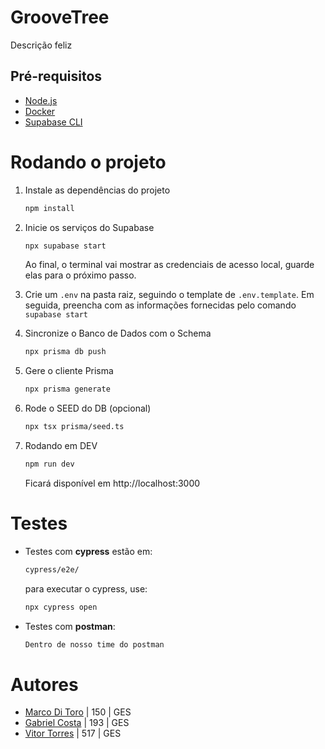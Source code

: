 # GrooveTree

Descrição feliz



## Pré-requisitos

- [Node.js](https://nodejs.org/)
- [Docker](https://www.docker.com/)
- [Supabase CLI](https://supabase.com/docs/guides/local-development)



# Rodando o projeto

1.  Instale as dependências do projeto

    ```bash
    npm install
    ```

2. Inicie os serviços do Supabase

    ```bash
    npx supabase start
    ```
    Ao final, o terminal vai mostrar as credenciais de acesso local, guarde elas para o próximo passo.

3. Crie um ``.env`` na pasta raiz, seguindo o template de ``.env.template``. Em seguida, preencha com as informações fornecidas pelo comando ``supabase start``

4. Sincronize o Banco de Dados com o Schema
    ```bash
    npx prisma db push
    ```

5. Gere o cliente Prisma
    ```bash
    npx prisma generate
    ```

6. Rode o SEED do DB (opcional)

    ```bash
    npx tsx prisma/seed.ts
    ```

7. Rodando em DEV

    ```bash
    npm run dev
    ```
    
    Ficará disponível em http://localhost:3000



# Testes
- Testes com **cypress** estão em:

    ```bash
    cypress/e2e/
    ```
    para executar o cypress, use:

    ```bash
    npx cypress open
    ```

- Testes com **postman**:

    ```bash
    Dentro de nosso time do postman
    ```



# Autores
- [Marco Di Toro](https://github.com/Frombull) | 150 | GES
- [Gabriel Costa](https://github.com/JoaoGabrielCostaa) | 193 | GES
- [Vitor Torres](https://github.com/Torress01)  | 517 | GES